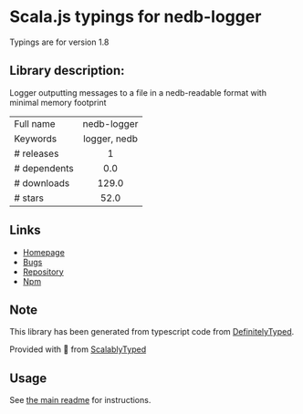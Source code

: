 
# Scala.js typings for nedb-logger

Typings are for version 1.8

## Library description:
Logger outputting messages to a file in a nedb-readable format with minimal memory footprint

|                    |                 |
| ------------------ | :-------------: |
| Full name          | nedb-logger |
| Keywords           | logger, nedb |
| # releases         | 1 |
| # dependents       | 0.0 |
| # downloads        | 129.0 |
| # stars            | 52.0 |

## Links
- [Homepage](https://github.com/louischatriot/nedb-logger)
- [Bugs](https://github.com/louischatriot/nedb-logger/issues)
- [Repository](https://github.com/louischatriot/nedb-logger)
- [Npm](https://www.npmjs.com/package/nedb-logger)
    


## Note
This library has been generated from typescript code from [DefinitelyTyped](https://definitelytyped.org).

Provided with :purple_heart: from [ScalablyTyped](https://github.com/oyvindberg/ScalablyTyped)

## Usage
See [the main readme](../../readme.md) for instructions.


